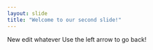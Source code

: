 ```yaml
---
layout: slide
title: "Welcome to our second slide!"
---
```

New edit whatever
Use the left arrow to go back!

